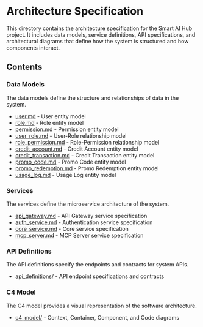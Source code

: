 # Architecture Specification

This directory contains the architecture specification for the Smart AI Hub project. It includes data models, service definitions, API specifications, and architectural diagrams that define how the system is structured and how components interact.

## Contents

### Data Models
The data models define the structure and relationships of data in the system.

- [user.md](data_models/user.md) - User entity model
- [role.md](data_models/role.md) - Role entity model
- [permission.md](data_models/permission.md) - Permission entity model
- [user_role.md](data_models/user_role.md) - User-Role relationship model
- [role_permission.md](data_models/role_permission.md) - Role-Permission relationship model
- [credit_account.md](data_models/credit_account.md) - Credit Account entity model
- [credit_transaction.md](data_models/credit_transaction.md) - Credit Transaction entity model
- [promo_code.md](data_models/promo_code.md) - Promo Code entity model
- [promo_redemption.md](data_models/promo_redemption.md) - Promo Redemption entity model
- [usage_log.md](data_models/usage_log.md) - Usage Log entity model

### Services
The services define the microservice architecture of the system.

- [api_gateway.md](services/api_gateway.md) - API Gateway service specification
- [auth_service.md](services/auth_service.md) - Authentication service specification
- [core_service.md](services/core_service.md) - Core service specification
- [mcp_server.md](services/mcp_server.md) - MCP Server service specification

### API Definitions
The API definitions specify the endpoints and contracts for system APIs.

- [api_definitions/](api_definitions/) - API endpoint specifications and contracts

### C4 Model
The C4 model provides a visual representation of the software architecture.

- [c4_model/](c4_model/) - Context, Container, Component, and Code diagrams